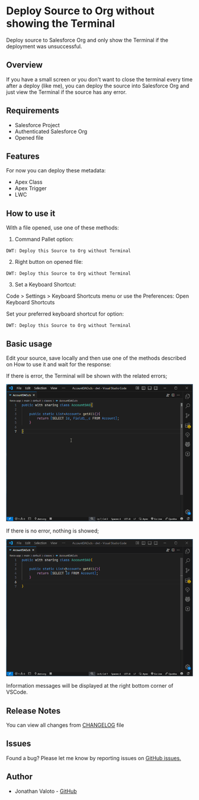 # Deploy Source to Org without showing the Terminal

Deploy source to Salesforce Org and only show the Terminal if the deployment was unsuccessful.

## Overview

If you have a small screen or you don't want to close the terminal every time after a deploy (like me), 
you can deploy the source into Salesforce Org and just view the Terminal if the source has any error.

## Requirements

- Salesforce Project
- Authenticated Salesforce Org
- Opened file

## Features

For now you can deploy these metadata:

- Apex Class
- Apex Trigger
- LWC

## How to use it

With a file opened, use one of these methods:

1. Command Pallet option:

```
DWT: Deploy this Source to Org without Terminal
```

2. Right button on opened file:

```
DWT: Deploy this Source to Org without Terminal
```

3. Set a Keyboard Shortcut:

Code > Settings > Keyboard Shortcuts menu or use the Preferences: Open Keyboard Shortcuts

Set your preferred keyboard shortcut for option:

```
DWT: Deploy this Source to Org without Terminal
```

## Basic usage

Edit your source, save locally and then use one of the methods described on How to use it and wait for the response:

If there is error, the Terminal will be shown with the related errors;

![image.png](https://github.com/jvaloto/salesforce-deploy-without-terminal/blob/main/media/readme/error.gif?raw=true)


If there is no error, nothing is showed;

![image.png](https://github.com/jvaloto/salesforce-deploy-without-terminal/blob/main/media/readme/success.gif?raw=true)


Information messages will be displayed at the right bottom corner of VSCode.

## Release Notes

You can view all changes from [CHANGELOG](https://github.com/jvaloto/salesforce-deploy-without-terminal/blob/main/CHANGELOG.md) file

## Issues


Found a bug?
Please let me know by reporting issues on [GitHub issues.](https://github.com/jvaloto/salesforce-deploy-without-terminal/issues)

## Author

- Jonathan Valoto - [GitHub](https://github.com/jvaloto)
